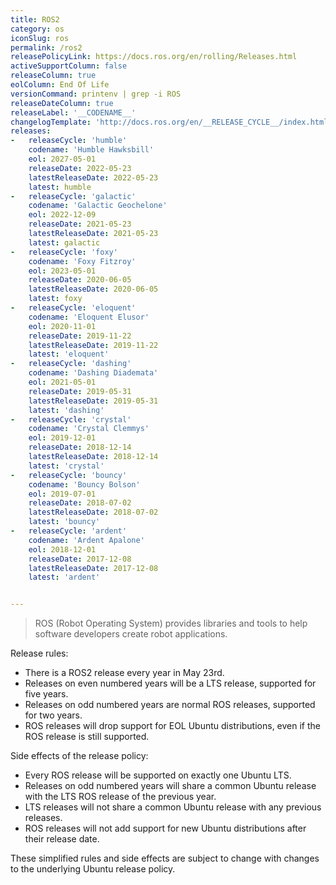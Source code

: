 ```yaml
---
title: ROS2
category: os
iconSlug: ros
permalink: /ros2
releasePolicyLink: https://docs.ros.org/en/rolling/Releases.html
activeSupportColumn: false
releaseColumn: true
eolColumn: End Of Life
versionCommand: printenv | grep -i ROS
releaseDateColumn: true
releaseLabel: '__CODENAME__'
changelogTemplate: 'http://docs.ros.org/en/__RELEASE_CYCLE__/index.html'
releases:
-   releaseCycle: 'humble'
    codename: 'Humble Hawksbill'
    eol: 2027-05-01
    releaseDate: 2022-05-23
    latestReleaseDate: 2022-05-23
    latest: humble
-   releaseCycle: 'galactic'
    codename: 'Galactic Geochelone'
    eol: 2022-12-09
    releaseDate: 2021-05-23
    latestReleaseDate: 2021-05-23
    latest: galactic
-   releaseCycle: 'foxy'
    codename: 'Foxy Fitzroy'
    eol: 2023-05-01
    releaseDate: 2020-06-05
    latestReleaseDate: 2020-06-05
    latest: foxy
-   releaseCycle: 'eloquent'
    codename: 'Eloquent Elusor'
    eol: 2020-11-01
    releaseDate: 2019-11-22
    latestReleaseDate: 2019-11-22
    latest: 'eloquent'
-   releaseCycle: 'dashing'
    codename: 'Dashing Diademata'
    eol: 2021-05-01
    releaseDate: 2019-05-31
    latestReleaseDate: 2019-05-31
    latest: 'dashing'
-   releaseCycle: 'crystal'
    codename: 'Crystal Clemmys'
    eol: 2019-12-01
    releaseDate: 2018-12-14
    latestReleaseDate: 2018-12-14
    latest: 'crystal'
-   releaseCycle: 'bouncy'
    codename: 'Bouncy Bolson'
    eol: 2019-07-01
    releaseDate: 2018-07-02
    latestReleaseDate: 2018-07-02
    latest: 'bouncy'
-   releaseCycle: 'ardent'
    codename: 'Ardent Apalone'
    eol: 2018-12-01
    releaseDate: 2017-12-08
    latestReleaseDate: 2017-12-08
    latest: 'ardent'


---
```


> ROS (Robot Operating System) provides libraries and tools to help software developers create robot applications.

Release rules:

- There is a ROS2 release every year in May 23rd.
- Releases on even numbered years will be a LTS release, supported for five years.
- Releases on odd numbered years are normal ROS releases, supported for two years.
- ROS releases will drop support for EOL Ubuntu distributions, even if the ROS release is still supported.

Side effects of the release policy:

- Every ROS release will be supported on exactly one Ubuntu LTS.
- Releases on odd numbered years will share a common Ubuntu release with the LTS ROS release of the previous year.
- LTS releases will not share a common Ubuntu release with any previous releases.
- ROS releases will not add support for new Ubuntu distributions after their release date.

These simplified rules and side effects are subject to change with changes to the underlying Ubuntu release policy.
